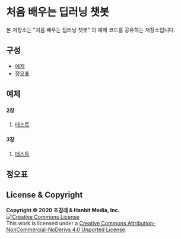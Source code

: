 # 처음 배우는 딥러닝 챗봇

본 저장소는 "처음 배우는 딥러닝 챗봇" 의 예제 코드를 공유하는 저장소입니다.



## 구성
- [예제](#예제)
- [정오표](#정오표)

## 예제
#### 2장
1. [테스트](https://www.naver.com)

#### 3장
1. [테스트](https://www.naver.com)

## 정오표


## License & Copyright
**Copyright © 2020 조경래 & Hanbit Media, Inc.**
<br><a rel="license" href="http://creativecommons.org/licenses/by-nc-nd/4.0/"><img alt="Creative Commons License" style="border-width:0" src="https://i.creativecommons.org/l/by-nc-nd/4.0/88x31.png" /></a><br>
This work is licensed under a <a rel="license" href="http://creativecommons.org/licenses/by-nc-nd/4.0/">Creative Commons Attribution-NonCommercial-NoDerivs 4.0 Unported License</a>.
